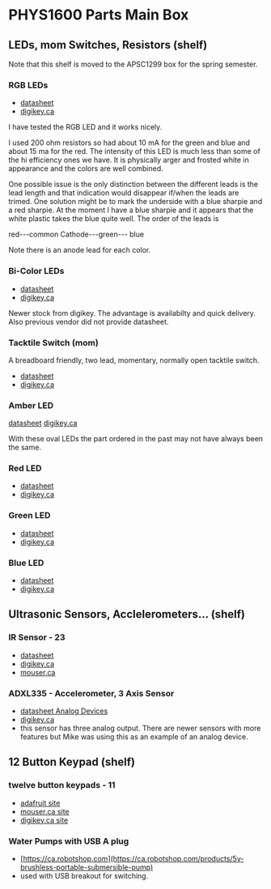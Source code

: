 
<!---
use 
pandoc --metadata pagetitle="PHYS1600 Parts"  -s --toc -t html5 -c ../pandocbd.css phys1600_parts.md -o phys1600_parts.html

-->

# PHYS1600 Parts Main Box

## LEDs, mom Switches, Resistors (shelf)

Note that this shelf is moved to the APSC1299 box for the spring semester.

### RGB LEDs

* [datasheet](http://cdn.sparkfun.com/datasheets/Components/General/YSL-R1047CR4G3BW-F8.pdf)
* [digikey.ca](https://www.digikey.ca/en/products/detail/sparkfun-electronics/COM-11120/5673801)

I have tested the RGB LED and it works nicely.

I used 200 ohm resistors so had about 10 mA for the green and blue and about 15 ma for the red. 
The intensity of this LED is much less than some of the hi efficiency ones we have. It is physically 
arger and frosted white in appearance and the colors are well combined.

One possible issue is the only distinction between the different leads is the lead length and that 
indication would disappear if/when the leads are trimed. One solution might be to mark the underside 
with a blue sharpie and a red sharpie.  At the moment I have a blue sharpie and it appears that the 
white plastic takes the blue quite well. The order of the leads is 

red---common Cathode---green--- blue

Note there is an anode lead for each color.

### Bi-Color LEDs

* [datasheet](https://www.sunledusa.com/products/spec/XLUGR58M.pdf)
* [digikey.ca](https://www.digikey.ca/en/products/detail/sunled/XLUGR58M/4745841)

Newer stock from digikey. The advantage is availabilty and quick delivery. Also previous vendor did not provide datasheet.

### Tacktile Switch (mom)

A breadboard friendly, two lead, momentary, normally open tacktile switch.

* [datasheet](https://sten-eswitch-13110800-production.s3.amazonaws.com/system/asset/product_line/data_sheet/184/TL59-TL58.pdf)
* [digikey.ca](https://www.digikey.ca/en/products/detail/e-switch/TL59FF160Q/1767493)

### Amber LED

[datasheet](https://media.digikey.com/pdf/Data%20Sheets/CREE%20Power/C556D-RFx,GFx,BFx,AFx.pdf)
[digikey.ca](https://www.digikey.ca/en/products/detail/creeled-inc/C566D-AFE-CV0X0251/4793716)

With these oval LEDs the part ordered in the past may not have always been the same.

### Red LED

* [datasheet](https://assets.cree-led.com/a/ds/h/HB-C5SMF-RJF-RJE-GJF-GJE-BJF-BJE.pdf)
* [digikey.ca](https://www.digikey.ca/en/products/detail/creeled-inc/C5SMF-RJF-CT0W0BB2/4794052)

### Green LED

* [datasheet](https://media.digikey.com/pdf/Data%20Sheets/CREE%20Power/C5SME-RJx,C5SMF-RJx,GJx,BJx.pdf)
* [digikey.ca](https://www.digikey.ca/en/products/detail/creeled-inc/C5SMF-GJS-CV0Y0792/1987463?s=N4IgTCBcDaIMIFYDKBZAYgcQFJILQAI4A1ABgE0SB2ATjDgBVcA5AERAF0BfIA)


### Blue LED

* [datasheet](https://media.digikey.com/PDF/Data%20Sheets/Everlight%20PDFs/5484BN_BADC_AGJA_X_MS.pdf)
* [digikey.ca](https://www.digikey.ca/en/products/detail/everlight-electronics-co-ltd/5484BN-BADC-AGJA-PR-MS/4950440?s=N4IgTCBcDaIIwAYAcCC0i4FZ2oHIBEQBdAXyA)


## Ultrasonic Sensors, Acclelerometers... (shelf)

### IR Sensor - 23

* [datasheet](https://www.onsemi.com/pdf/datasheet/qse159-d.pdf)
* [digikey.ca](https://www.digikey.ca/en/products/detail/onsemi/QSE159/187485?s=N4IgTCBcDaIIoGUCiBGArATgLQDkAiIAugL5A)
* [mouser.ca](https://www.mouser.ca/ProductDetail/onsemi-Fairchild/QSE159?qs=PzUwjIhihRtaYi%252B1q6Eqeg%3D%3D&gclid=Cj0KCQjwr82iBhCuARIsAO0EAZzeTVX80WdByrLldwyaHA-ZI1hhMHG4lRAH-acrE2eZ1GeSL52osf0aAsxnEALw_wcB)

### ADXL335 - Accelerometer, 3 Axis Sensor

* [datasheet Analog Devices](https://www.analog.com/media/en/technical-documentation/data-sheets/ADXL335.pdf)
* [digikey.ca](https://www.digikey.ca/en/products/detail/sparkfun-electronics/SEN-09269/5140809?utm_adgroup=Evaluation%20Boards%20-%20Sensors&utm_source=google&utm_medium=cpc&utm_campaign=Shopping_Product_Development%20Boards%2C%20Kits%2C%20Programmers_NEW&utm_term=&productid=5140809&gclid=Cj0KCQjwr82iBhCuARIsAO0EAZzBkcJxeCtOusvQLKyJGVo_n0F11KZxi8es8bdkXn1FImPJarY9HfEaAqLKEALw_wcB)
* this sensor has three analog output. There are newer sensors with more features but Mike was using this as an example of an analog device.

## 12 Button Keypad (shelf)

### twelve button keypads - 11 

* [adafruit site](https://www.adafruit.com/product/419)
* [mouser.ca site](https://www.mouser.ca/ProductDetail/Adafruit/419?qs=GURawfaeGuC%252BBrOA%252BZwq8A%3D%3D)
* [digikey.ca site](https://www.digikey.ca/en/products/detail/adafruit-industries-llc/419/5353596)
	
### Water Pumps with USB A plug

* [https://ca.robotshop.com](https://ca.robotshop.com/products/5v-brushless-portable-submersible-pump)
* used with USB breakout for switching.
	